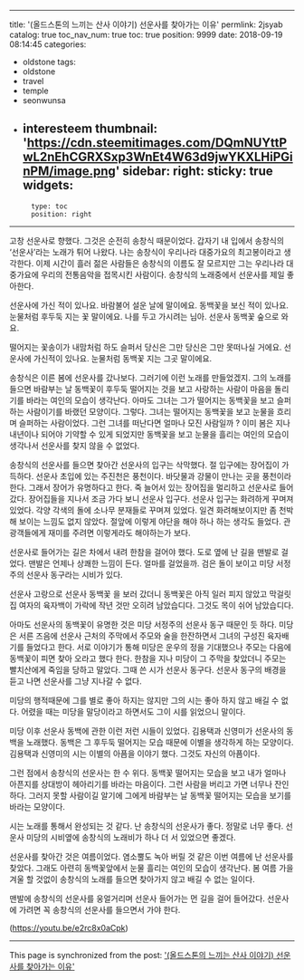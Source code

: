 
---
title: '(올드스톤의 느끼는 산사 이야기) 선운사를 찾아가는 이유'
permlink: 2jsyab
catalog: true
toc_nav_num: true
toc: true
position: 9999
date: 2018-09-19 08:14:45
categories:
- oldstone
tags:
- oldstone
- travel
- temple
- seonwunsa
- interesteem
thumbnail: 'https://cdn.steemitimages.com/DQmNUYttPwL2nEhCGRXSxp3WnEt4W63d9jwYKXLHiPGinPM/image.png'
sidebar:
    right:
        sticky: true
widgets:
    -
        type: toc
        position: right
---


고창 선운사로 향했다. 그것은 순전히 송창식 때문이었다. 갑자기 내 입에서 송창식의 ‘선운사’라는 노래가 튀어 나왔다. 나는 송창식이 우리나라 대중가요의 최고봉이라고 생각한다. 이제 시간이 흘러 젊은 사람들은 송창식의 이름도 잘 모르지만 그는 우리나라 대중가요에 우리의 전통음악을 접목시킨 사람이다. 송창식의 노래중에서 선운사를 제일 좋아한다. 


선운사에 가신 적이 있나요. 
바람불어 설운 날에 말이에요.
동백꽃을 보신 적이 있나요.
눈물처럼 후두둑 지는 꽃 말이에요.
나를 두고 가시려는 님아.
선운사 동백꽃 숲으로 와요.

떨어지는 꽃송이가 
내맘처럼 하도 슬퍼서
당신은 그만 당신은 그만 
못떠나실 거에요.
선운사에 가신적이 있나요. 
눈물처럼 동백꽃 지는 그곳 말이에요.


송창식은 이른 봄에 선운사를 갔나보다. 그러기에 이런 노래를 만들었겠지. 그의 노래를 들으면 바람부는 날 동백꽃이 후두둑 떨어지는 것을 보고 사랑하는 사람이 마음을 돌리기를 바라는 여인의 모습이 생각난다. 아마도 그녀는 그가 떨어지는 동백꽃을 보고 슬퍼하는 사람이기를 바랬던 모양이다. 그렇다. 그녀는 떨어지는 동백꽃을 보고 눈물을 흐리며 슬퍼하는 사람이었다. 그런 그녀를 떠난다면 얼마나 모진 사람일까 ? 이미 봄은 지나 내년이나 되어야 기약할 수 있게 되었지만 동백꽃을 보고 눈물을 흘리는 여인의 모습이 생각나서 선운사를 찾지 않을 수 없었다. 

송창식의 선운사를 들으면 찾아간 선운사의 입구는 삭막했다. 절 입구에는 장어집이 가득하다. 선운사 초입에 있는 주진천은 풍천이다. 바닷물과 강물이 만나는 곳을 풍천이라 한다. 그래서 장어가 유명하다고 한다. 죽 늘어서 있는 장어집을 멀리하고 선운사로 들어갔다. 장어집들을 지나서 조금 가다 보니 선운사 입구다. 선운사 입구는 화려하게 꾸며져 있었다. 각양 각색의 돌에 소나무 분재들로 꾸며져 있었다. 일견 화려해보이지만 좀 천박해 보이는 느낌도 없지 않았다. 절앞에 이렇게 야단을 해야 하나 하는 생각도 들었다. 관광객들에게 재미를 주려면 이렇게라도 해야하는가 보다. 

선운사로 들어가는 길은 차에서 내려 한참을 걸어야 했다. 도로 옆에 난 길을 맨발로 걸었다. 맨발은 언제나 상쾌한 느낌이 든다. 얼마를 걸었을까. 검은 돌이 보이고 미당 서정주의 선운사 동구라는 시비가 있다. 

선운사 고랑으로
선운사 동백꽃 을 보러 갔더니 
동백꽃은 아직 일러 피지 않았고
막걸릿집 여자의 육자백이 가락에
작년 것만 오히려 남았습디다.
그것도 목이 쉬어 남았습디다. 

아마도 선운사의 동백꽃이 유명한 것은 미당 서정주의 선운사 동구 때문인 듯 하다. 미당은 서른 즈음에 선운사 근처의 주막에서 주모와 술을 한잔하면서 그녀의 구성진 육자배기를 들었다고 한다. 서로 이야기가 통해 미당은 운우의 정을 기대했으나 주모는 다음에 동백꽃이 피면 찾아 오라고 했다 한다. 한참을 지나 미당이 그 주막을 찾았더니 주모는 빨치산에게 죽임을 당하고 말았다. 그때 쓴 시가 선운사 동구다. 
선운사 동구의 배경을 듣고 나면 선운사를 그냥 지나갈 수 없다. 

미당의 행적때문에 그를 별로 좋아 하지는 않지만 그의 시는 좋아 하지 않고 배길 수 없다. 어렸을 때는 미당을 말당이라고 하면서도 그이 시를 읽었으니 말이다.  

미당 이후 선운사 동백에 관한 이런 저런 시들이 있었다. 김용택과 신영미가 선운사의 동백을 노래했다. 동백은 그 후두둑 떨어지는 모습 때문에 이별을 생각하게 하는 모양이다. 김용택과 신영미의 시는 이별의 아픔을 이야기 했다. 그것도 자신의 아픔이다. 
 
그런 점에서 송창식의 선운사는 한 수 위다. 동백꽃 떨어지는 모습을 보고 내가 얼마나 아픈지를 상대방이 헤아리기를 바라는 마음이다. 그런 사람을 버리고 가면 너무나 잔인하다.  그러지 못할 사람이길 알기에 그에게 바람부는 날 동백꽃 떨어지는 모습을 보기를 바라는 모양이다. 

시는 노래를 통해서 완성되는 것 같다. 난 송창식의 선운사가 좋다. 정말로 너무 좋다. 
선운사 미당의 시비옆에 송창식의 노래비가 하나 더 서 있었으면 좋겠다.  

선운사를 찾아간 것은 여름이었다. 염소뿔도 녹아 버릴 것 같은 이번 여름에 난 선운사를 찾았다. 그래도 아련히 동백꽃앞에서 눈물 흘리는 여인의 모습이 생각난다. 봄 여름 가을 겨울 할 것없이 송창식의 노래를 들으면 찾아가지 않고 배길 수 없는 일이다. 

맨발에 송창식의 선운사를 웅얼거리며 선운사 들어가는 먼 길을 걸어 들어갔다. 선운사에 가려면 꼭 송창식의 선운사를 들으면서 가야 한다. 

(https://youtu.be/e2rc8x0aCpk)

- - -

This page is synchronized from the post: ['(올드스톤의 느끼는 산사 이야기) 선운사를 찾아가는 이유'](https://steemit.com/@oldstone/2jsyab)
